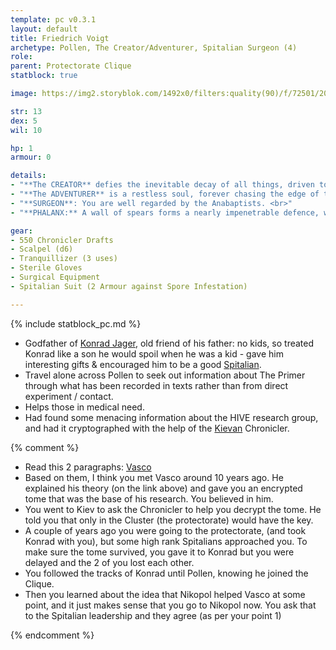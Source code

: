 ```yaml
---
template: pc v0.3.1
layout: default
title: Friedrich Voigt
archetype: Pollen, The Creator/Adventurer, Spitalian Surgeon (4)
role: 
parent: Protectorate Clique
statblock: true

image: https://img2.storyblok.com/1492x0/filters:quality(90)/f/72501/2000x2000/4c8266b342/icons-spitaians-carmino-ferro.jpg

str: 13
dex: 5
wil: 10

hp: 1
armour: 0

details:
- "**The CREATOR** defies the inevitable decay of all things, driven to craft enduring monuments that preserve their name and legacy against the sands of time. They work tirelessly to master the grandest challenges, whether building monoliths, fortifying villages, or rekindling the Stream, each creation a testament to their worth. **What compels you to keep building when the world itself seems intent on erasing everything?**"
- "**The ADVENTURER** is a restless soul, forever chasing the edge of the map and the thrill of the unknown, where fear is not an enemy but a trusted ally. For them, the dull weight of routine is a death knell, and only in the shadow of forgotten ruins and the depths of uncharted passages do they feel alive. **What drives you forward when the ruins are silent and the darkness offers no answers?**"
- "**SURGEON**: You are well regarded by the Anabaptists. <br>"
- "**PHALANX:** A wall of spears forms a nearly impenetrable defence, with each point aimed at the enemy. Standing shoulder to shoulder, the Spitalian joins the line, ready to draw attacks toward himself to protect his comrades. As the phalanx strengthens, any foe foolish enough to charge risks impaling themselves on their deadly formation. *Requires 2+ close allies. Your opponent is impaired if they try to attack the formation in melee.*"

gear:
- 550 Chronicler Drafts
- Scalpel (d6)
- Tranquillizer (3 uses)
- Sterile Gloves
- Surgical Equipment
- Spitalian Suit (2 Armour against Spore Infestation)

---
```


{% include statblock_pc.md %}

- Godfather of [Konrad Jager](KonradJager.md), old friend of his father: no kids, so treated Konrad like a son he would spoil when he was a kid - gave him interesting gifts & encouraged him to be a good [Spitalian](../../systems/backgrounds/spitalians.md).
- Travel alone across Pollen to seek out information about The Primer through what has been recorded in texts rather than from direct experiment / contact.
- Helps those in medical need.
- Had found some menacing information about the HIVE research group, and had it cryptographed with the help of the [Kievan](../../locations/Kiev.md) Chronicler.


{% comment %}

- Read this 2 paragraphs: [Vasco](https://degenesis.com/world/bio/spitalians/vasco "https://degenesis.com/world/bio/spitalians/vasco")
- Based on them, I think you met Vasco around 10 years ago. He explained his theory (on the link above) and gave you an encrypted tome that was the base of his research. You believed in him.
- You went to Kiev to ask the Chronicler to help you decrypt the tome. He told you that only in the Cluster (the protectorate) would have the key.
- A couple of years ago you were going to the protectorate, (and took Konrad with you), but some high rank Spitalians approached you. To make sure the tome survived, you gave it to Konrad but you were delayed and the 2 of you lost each other.
- You followed the tracks of Konrad until Pollen, knowing he joined the Clique.
- Then you learned about the idea that Nikopol helped Vasco at some point, and it just makes sense that you go to Nikopol now. You ask that to the Spitalian leadership and they agree (as per your point 1)

{% endcomment %}

